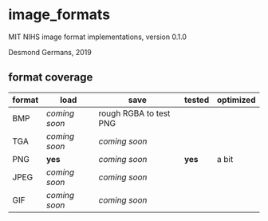 # image_formats
MIT NIHS image format implementations, version 0.1.0

Desmond Germans, 2019

## format coverage

| format | load          | save                   | tested  | optimized |
|--------|---------------|------------------------|---------|-----------|
| BMP    | *coming soon* | rough RGBA to test PNG |         |           |
| TGA    | *coming soon* | *coming soon*          |         |           |
| PNG    | **yes**       | *coming soon*          | **yes** | a bit     |
| JPEG   | *coming soon* | *coming soon*          |         |           |
| GIF    | *coming soon* | *coming soon*          |         |           |
